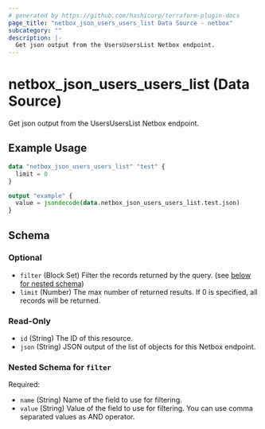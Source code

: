 ```yaml
---
# generated by https://github.com/hashicorp/terraform-plugin-docs
page_title: "netbox_json_users_users_list Data Source - netbox"
subcategory: ""
description: |-
  Get json output from the UsersUsersList Netbox endpoint.
---
```


# netbox_json_users_users_list (Data Source)

Get json output from the UsersUsersList Netbox endpoint.

## Example Usage

```terraform
data "netbox_json_users_users_list" "test" {
  limit = 0
}

output "example" {
  value = jsondecode(data.netbox_json_users_users_list.test.json)
}
```

<!-- schema generated by tfplugindocs -->
## Schema

### Optional

- `filter` (Block Set) Filter the records returned by the query. (see [below for nested schema](#nestedblock--filter))
- `limit` (Number) The max number of returned results. If 0 is specified, all records will be returned.

### Read-Only

- `id` (String) The ID of this resource.
- `json` (String) JSON output of the list of objects for this Netbox endpoint.

<a id="nestedblock--filter"></a>
### Nested Schema for `filter`

Required:

- `name` (String) Name of the field to use for filtering.
- `value` (String) Value of the field to use for filtering. You can use comma separated values as AND operator.

